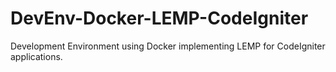 # DevEnv-Docker-LEMP-CodeIgniter
Development Environment using Docker implementing LEMP for CodeIgniter applications.
